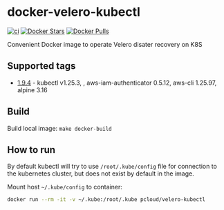 # docker-velero-kubectl

[![ci](https://github.com/quangthe/docker-velero-kubectl/actions/workflows/docker.yaml/badge.svg)](https://github.com/quangthe/docker-velero-kubectl/actions/workflows/docker.yaml)
[![Docker Stars](https://img.shields.io/docker/stars/pcloud/velero-kubectl.svg?style=flat)](https://hub.docker.com/r/pcloud/velero-kubectl/)
[![Docker Pulls](https://img.shields.io/docker/pulls/pcloud/velero-kubectl.svg?style=flat)](https://hub.docker.com/r/pcloud/velero-kubectl/)

Convenient Docker image to operate Velero disater recovery on K8S

## Supported tags

- [1.9.4](https://github.com/quangthe/docker-velero-kubectl/releases/tag/1.9.4) - kubectl v1.25.3, , aws-iam-authenticator 0.5.12, aws-cli 1.25.97, alpine 3.16

## Build

Build local image: `make docker-build`

## How to run

By default kubectl will try to use `/root/.kube/config` file for connection to the kubernetes cluster, but does not exist by default in the image.

Mount host `~/.kube/config` to container:

```bash
docker run --rm -it -v ~/.kube:/root/.kube pcloud/velero-kubectl
```